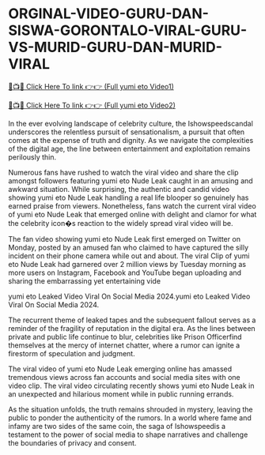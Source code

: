 # ORGINAL-VIDEO-GURU-DAN-SISWA-GORONTALO-VIRAL-GURU-VS-MURID-GURU-DAN-MURID-VIRAL 

[🔴📺📱 Click Here To link 👉👉 (Full yumi eto Video1)](https://sites.google.com/view/hello-viral/home)

[🔴📺📱 Click Here To link 👉👉 (Full yumi eto Video2)](https://sites.google.com/view/hello-viral/home)

In the ever evolving landscape of celebrity culture, the Ishowspeedscandal underscores the relentless pursuit of sensationalism, a pursuit that often comes at the expense of truth and dignity. As we navigate the complexities of the digital age, the line between entertainment and exploitation remains perilously thin.

Numerous fans have rushed to watch the viral video and share the clip amongst followers featuring yumi eto Nude Leak caught in an amusing and awkward situation. While surprising, the authentic and candid video showing yumi eto Nude Leak handling a real life blooper so genuinely has earned praise from viewers. Nonetheless, fans watch the current viral video of yumi eto Nude Leak that emerged online with delight and clamor for what the celebrity icon�s reaction to the widely spread viral video will be.

The fan video showing yumi eto Nude Leak first emerged on Twitter on Monday, posted by an amused fan who claimed to have captured the silly incident on their phone camera while out and about. The viral Clip of yumi eto Nude Leak had garnered over 2 million views by Tuesday morning as more users on Instagram, Facebook and YouTube began uploading and sharing the embarrassing yet entertaining vide


yumi eto Leaked Video Viral On Social Media 2024.yumi eto Leaked Video Viral On Social Media 2024.

The recurrent theme of leaked tapes and the subsequent fallout serves as a reminder of the fragility of reputation in the digital era. As the lines between private and public life continue to blur, celebrities like Prison Officerfind themselves at the mercy of internet chatter, where a rumor can ignite a firestorm of speculation and judgment.

The viral video of yumi eto Nude Leak emerging online has amassed tremendous views across fan accounts and social media sites with one video clip. The viral video circulating recently shows yumi eto Nude Leak in an unexpected and hilarious moment while in public running errands.

As the situation unfolds, the truth remains shrouded in mystery, leaving the public to ponder the authenticity of the rumors. In a world where fame and infamy are two sides of the same coin, the saga of Ishowspeedis a testament to the power of social media to shape narratives and challenge the boundaries of privacy and consent.
